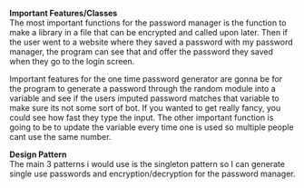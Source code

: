 **Important Features/Classes**  
The most important functions for the password manager is the function to make a library in a file that can be encrypted and called upon later. Then if the user went to a website where they saved a password with my password manager, the program can see that and offer the password they saved when they go to the login screen.  

Important features for the one time password generator are gonna be for the program to generate a password through the random module into a variable and see if the users imputed password matches that variable to make sure its not some sort of bot. If you wanted to get really fancy, you could see how fast they type the input. The other important function is going to be to update the variable every time one is used so multiple people cant use the same number. 

**Design Pattern**  
The main 3 patterns i would use is the singleton pattern so I can generate single use passwords and encryption/decryption for the password manager. 